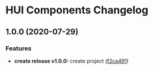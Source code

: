 # HUI Components Changelog
## 1.0.0 (2020-07-29)


### Features

* **create release v1.0.0:** create project ([f2ca491](https://github.com/HuaNet/HUI/commit/f2ca491077e3d85ce3ffee4abe41329c03918e84))
